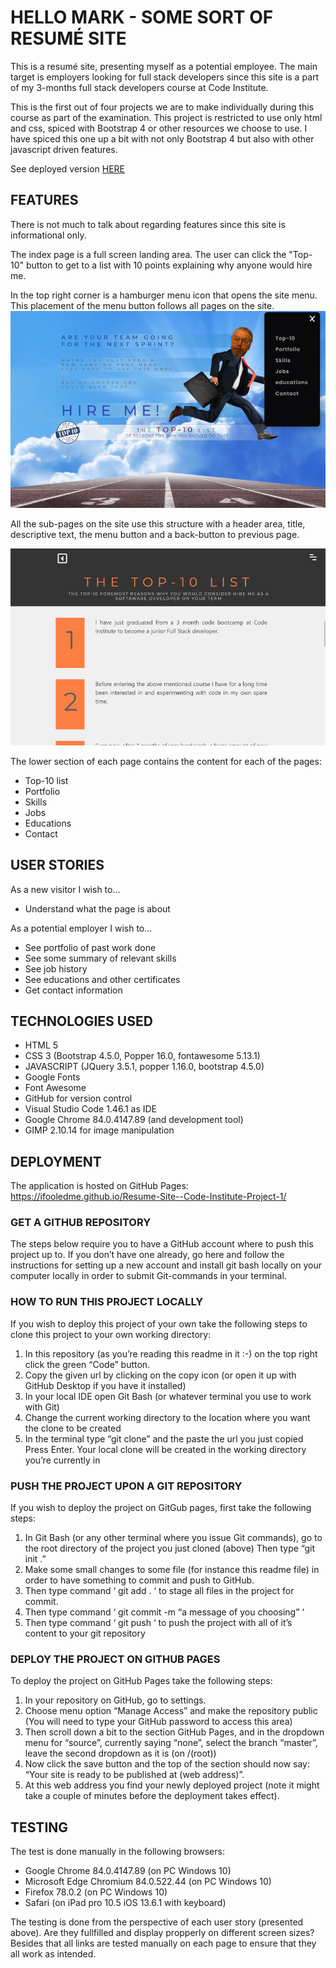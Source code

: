 # HELLO MARK - SOME SORT OF RESUMÉ SITE

This is a resumé site, presenting myself as a potential employee. The main target is employers looking for full stack developers since this site is a part of my 3-months full stack developers course at Code Institute.

This is the first out of four projects we are to make individually during this course as part of the examination. This project is restricted to use only html and css, spiced with Bootstrap 4 or other resources we choose to use. I have spiced this one up a bit with not only Bootstrap 4 but also with other javascript driven features.

See deployed version <a href="https://ifooledme.github.io/Resume-Site--Code-Institute-Project-1/">HERE </a>

## FEATURES

There is not much to talk about regarding features since this site is informational only.

The index page is a full screen landing area. The user can click the "Top-10" button to get to a list with 10 points explaining why anyone would hire me.

In the top right corner is a hamburger menu icon that opens the site menu. This placement of the menu button follows all pages on the site.
<img src="readme/landing-page2.png">

All the sub-pages on the site use this structure with a header area, title, descriptive text, the menu button and a back-button to previous page.

<img src="readme/landing-page3.png">

The lower section of each page contains the content for each of the pages:

-   Top-10 list
-   Portfolio
-   Skills
-   Jobs
-   Educations
-   Contact

## USER STORIES

As a new visitor I wish to…

-   Understand what the page is about

As a potential employer I wish to...

-   See portfolio of past work done
-   See some summary of relevant skills
-   See job history
-   See educations and other certificates
-   Get contact information

## TECHNOLOGIES USED

-   HTML 5
-   CSS 3 (Bootstrap 4.5.0, Popper 16.0, fontawesome 5.13.1)
-   JAVASCRIPT (JQuery 3.5.1, popper 1.16.0, bootstrap 4.5.0)
-   Google Fonts
-   Font Awesome
-   GitHub for version control
-   Visual Studio Code 1.46.1 as IDE
-   Google Chrome 84.0.4147.89 (and development tool)
-   GIMP 2.10.14 for image manipulation

## DEPLOYMENT

The application is hosted on GitHub Pages: https://ifooledme.github.io/Resume-Site--Code-Institute-Project-1/

### GET A GITHUB REPOSITORY

The steps below require you to have a GitHub account where to push this project up to. If you don’t have one already, go here and follow the instructions for setting up a new account and install git bash locally on your computer locally in order to submit Git-commands in your terminal.

### HOW TO RUN THIS PROJECT LOCALLY

If you wish to deploy this project of your own take the following steps to clone this project to your own working directory:

1. In this repository (as you’re reading this readme in it :-) on the top right click the green “Code” button.
2. Copy the given url by clicking on the copy icon (or open it up with GitHub Desktop if you have it installed)
3. In your local IDE open Git Bash (or whatever terminal you use to work with Git)
4. Change the current working directory to the location where you want the clone to be created
5. In the terminal type “git clone” and the paste the url you just copied
   Press Enter. Your local clone will be created in the working directory you’re currently in

### PUSH THE PROJECT UPON A GIT REPOSITORY

If you wish to deploy the project on GitGub pages, first take the following steps:

1. In Git Bash (or any other terminal where you issue Git commands), go to the root directory of the project you just cloned (above)
   Then type “git init .”
2. Make some small changes to some file (for instance this readme file) in order to have something to commit and push to GitHub.
3. Then type command ‘ git add . ‘ to stage all files in the project for commit.
4. Then type command ‘ git commit -m “a message of you choosing” ‘
5. Then type command ‘ git push ‘ to push the project with all of it’s content to your git repository

### DEPLOY THE PROJECT ON GITHUB PAGES

To deploy the project on GitHub Pages take the following steps:

1. In your repository on GitHub, go to settings.
2. Choose menu option “Manage Access” and make the repository public (You will need to type your GitHub password to access this area)
3. Then scroll down a bit to the section GitHub Pages, and in the dropdown menu for “source”, currently saying “none”, select the branch “master”, leave the second dropdown as it is (on /(root))
4. Now click the save button and the top of the section should now say: “Your site is ready to be published at (web address)”.
5. At this web address you find your newly deployed project (note it might take a couple of minutes before the deployment takes effect).

## TESTING

The test is done manually in the following browsers:

-   Google Chrome 84.0.4147.89 (on PC Windows 10)
-   Microsoft Edge Chromium 84.0.522.44 (on PC Windows 10)
-   Firefox 78.0.2 (on PC Windows 10)
-   Safari (on iPad pro 10.5 iOS 13.6.1 with keyboard)

The testing is done from the perspective of each user story (presented above). Are they fullfilled and display propperly on different screen sizes? Besides that all links are tested manually on each page to ensure that they all work as intended.
